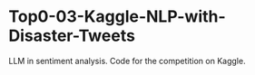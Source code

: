 # Top0-03-Kaggle-NLP-with-Disaster-Tweets
LLM in sentiment analysis. Code for the competition on Kaggle.
